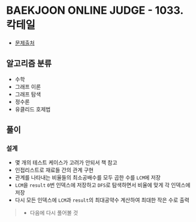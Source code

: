 # BAEKJOON ONLINE JUDGE - 1033. 칵테일

* [문제출처](https://www.acmicpc.net/problem/1033 "1033. 칵테일")

## 알고리즘 분류
- 수학
- 그래프 이론
- 그래프 탐색
- 정수론
- 유클리드 호제법

## 풀이
### 설계
- 몇 개의 테스트 케이스가 고려가 안되서 책 참고
- 인접리스트로 재료들 간의 관계 구현
- 관계를 나타내는 비율들의 최소공배수를 모두 곱한 수를 `LCM`에 저장
- `LCM`을 `result` `0`번 인덱스에 저장하고 `DFS`로 탐색하면서 비율에 맞게 각 인덱스에 저장
- 다시 모든 인덱스에 `LCM`과 `result`의 최대공약수 계산하여 최대한 작은 수로 출력

> - 다음에 다시 풀어볼 것